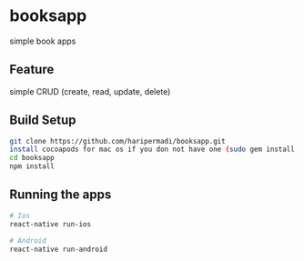 # booksapp
simple book apps

## Feature
simple CRUD (create, read, update, delete)

## Build Setup

``` bash
git clone https://github.com/haripermadi/booksapp.git
install cocoapods for mac os if you don not have one (sudo gem install cocoapods)
cd booksapp
npm install
```

## Running the apps

``` bash
# Ios
react-native run-ios

# Android
react-native run-android
```
